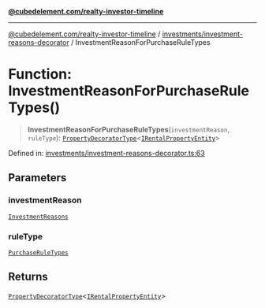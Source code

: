 [**@cubedelement.com/realty-investor-timeline**](../../../index.md)

---

[@cubedelement.com/realty-investor-timeline](../../../modules.md) / [investments/investment-reasons-decorator](../index.md) / InvestmentReasonForPurchaseRuleTypes

# Function: InvestmentReasonForPurchaseRuleTypes()

> **InvestmentReasonForPurchaseRuleTypes**(`investmentReason`, `ruleType`): [`PropertyDecoratorType`](../type-aliases/PropertyDecoratorType.md)\<[`IRentalPropertyEntity`](../../../properties/i-rental-property-entity/interfaces/IRentalPropertyEntity.md)\>

Defined in: [investments/investment-reasons-decorator.ts:63](https://github.com/kvernon/realty-investor-timeline/blob/d14161e46dc540b751017ae4b2cfca53cbab658c/src/investments/investment-reasons-decorator.ts#L63)

## Parameters

### investmentReason

[`InvestmentReasons`](../../investment-reasons/enumerations/InvestmentReasons.md)

### ruleType

[`PurchaseRuleTypes`](../../../rules/purchase-rule-types/enumerations/PurchaseRuleTypes.md)

## Returns

[`PropertyDecoratorType`](../type-aliases/PropertyDecoratorType.md)\<[`IRentalPropertyEntity`](../../../properties/i-rental-property-entity/interfaces/IRentalPropertyEntity.md)\>
